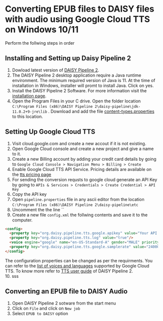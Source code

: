 # Converting EPUB files to DAISY files with audio using Google Cloud TTS on Windows 10/11

Perform the follwing steps in order

## Installing and Setting up Daisy Pipeline 2
1. Dowload latest version of [DAISY Pipeline 2](https://daisy.github.io/pipeline/Download.html).
2. The DAISY Pipeline 2 desktop application require a Java runtime environment. The minimum required version of Java is 11. At the time of installation in Windows, installer will promt to install Java. Click on yes. 
3. Install the DAISY Pipeline 2 Software. For more information visit the [installation page](https://daisy.github.io/pipeline/Get-Help/User-Guide/Installation/#system-requirements).
4. Open the Program Files in your C drive. Open the folder location `C:\Program Files (x86)\DAISY Pipeline 2\daisy-pipeline\jdk-11.0.2+9-jre\lib` . Download and add the file [content-types.properties](https://github.com/AdoptOpenJDK/openjdk-jdk11/blob/master/src/java.base/windows/classes/sun/net/www/content-types.properties) to this location.

## Setting Up Google Cloud TTS
1. Visit cloud.google.com and create a new accout if it is not existing.
2. Open Google Cloud console and create a new project and give a name to it.
3. Create a new Billing account by adding your credit card details by going to `Google Cloud Console > Navigation Menu > Billing > Create`
4. Enable Google Cloud TTS API Service. Pricing details are available on the [tts pricing page](https://cloud.google.com/text-to-speech/pricing)
5. For sending the conversion requsts to google cloud generate an API Key by going to `APIs & Services > Credentials > Create Credential > API Key`
6. Copy the API key
7. Open `pipeline.properties` file in any ascii editor from the location `C:\Program Files (x86)\DAISY Pipeline 2\daisy-pipeline\etc` 
8. Uncomment the the line ``
9. Create a new file `config.xml` the follwing contents and save it to the computer.  
  ```html  
  <config>  
    <property key="org.daisy.pipeline.tts.google.apikey" value="Your API Key"/>
    <property key="org.daisy.pipeline.tts.log" value="true"/>
    <voice engine="google" name="en-US-Standard-A" gender="MALE" priority="100" lang="en-US"/>
    <property key="org.daisy.pipeline.tts.google.samplerate" value="24000"/>  
  </config>
  ```
The configuration properties can be changed as per the requirments. You can refer to the [list of voices and languages](https://cloud.google.com/text-to-speech/docs/voices) supported by Google Cloud TTS. To know more refer to [TTS user guide](http://daisy.github.io/pipeline/Get-Help/User-Guide/Text-To-Speech/) of DAISY Pipeline 2.  
10. sss

## Converting an EPUB file to DAISY Audio
1. Open DAISY Pipeline 2 sotware from the start menu
2. Click on `File` and click on `New job`
3. Select `EPUB to DAISY` option
